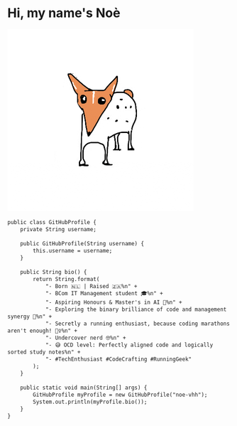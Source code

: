 # Hi, my name's Noè
![](https://github.com/noe-vhh/noe-vhh/blob/main/IMG_8891.gif)
    
    public class GitHubProfile {
        private String username;
    
        public GitHubProfile(String username) {
            this.username = username;
        }
    
        public String bio() {
            return String.format(
                "- Born 🇳🇱 | Raised 🇿🇦%n" +
                "- BCom IT Management student 🎓%n" +
                "- Aspiring Honours & Master's in AI 🚀%n" +
                "- Exploring the binary brilliance of code and management synergy 💾%n" +
                "- Secretly a running enthusiast, because coding marathons aren't enough! 🏃‍♀️%n" +
                "- Undercover nerd 🤓%n" +
                "- 😅 OCD level: Perfectly aligned code and logically sorted study notes%n" +
                "- #TechEnthusiast #CodeCrafting #RunningGeek"
            );
        }
    
        public static void main(String[] args) {
            GitHubProfile myProfile = new GitHubProfile("noe-vhh");
            System.out.println(myProfile.bio());
        }
    }
